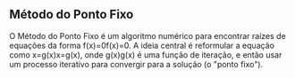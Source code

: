 ## Método do Ponto Fixo

O Método do Ponto Fixo é um algoritmo numérico para encontrar raízes de equações da forma f(x)=0f(x)=0. A ideia central é reformular a equação como x=g(x)x=g(x), onde g(x)g(x) é uma função de iteração, e então usar um processo iterativo para convergir para a solução (o "ponto fixo").
